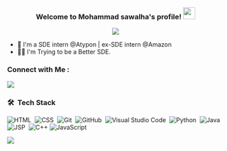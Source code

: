 
<h3 align="center">
  Welcome to Mohammad sawalha's profile!
  <img src="https://media.giphy.com/media/hvRJCLFzcasrR4ia7z/giphy.gif" width="28">
</h3>

<!-- Typing SVG by DenverCoder1 - https://github.com/DenverCoder1/readme-typing-svg -->
<p align="center">
  <a href="https://github.com/DenverCoder1/readme-typing-svg"><img src="https://readme-typing-svg.herokuapp.com/?lines=Software%20Engineer;&font=Fira%20Code&center=true&width=440&height=45&color=f75c7e&vCenter=true&size=22"></a>
</p> 

- 🏢 I'm a SDE intern @Atypon | ex-SDE intern @Amazon
- 👨‍💻 I'm Trying to be a Better SDE.


### Connect with Me :

<a href="https://www.linkedin.com/in/mohammad-sawalha-409b22263/" target="_blank"><img src="https://img.shields.io/badge/-Mohammad%20Sawalha-0077B5?style=for-the-badge&logo=Linkedin&logoColor=white"/></a>


### 🛠 &nbsp;Tech Stack
![HTML](https://img.shields.io/badge/-HTML-05122A?style=flat&logo=HTML5)&nbsp;
![CSS](https://img.shields.io/badge/-CSS-05122A?style=flat&logo=CSS3&logoColor=1572B6)&nbsp;
![Git](https://img.shields.io/badge/-Git-05122A?style=flat&logo=git)&nbsp;
![GitHub](https://img.shields.io/badge/-GitHub-05122A?style=flat&logo=github)&nbsp;
![Visual Studio Code](https://img.shields.io/badge/-Visual%20Studio%20Code-05122A?style=flat&logo=visual-studio-code&logoColor=007ACC)&nbsp;
![Python](https://img.shields.io/badge/-Python-05122A?style=flat&logo=python)&nbsp;
![Java](https://img.shields.io/badge/java-%23ED8B00.svg?style=for-the-badge&logo=openjdk&logoColor=white)
![JSP](https://img.shields.io/badge/-JSP-05122A?style=flat&logo=java&logoColor=007396)&nbsp;
![C++](https://img.shields.io/badge/c++-%2300599C.svg?style=for-the-badge&logo=c%2B%2B&logoColor=white)
![JavaScript](https://img.shields.io/badge/-JavaScript-05122A?style=flat&logo=javascript&logoColor=F7DF1E)&nbsp;

<a href="https://komarev.com/ghpvc/?username=mohammadsawalha&style=for-the-badge">
    <img src="https://komarev.com/ghpvc/?username=mohammadsawalha&style=for-the-badge">
</a>
